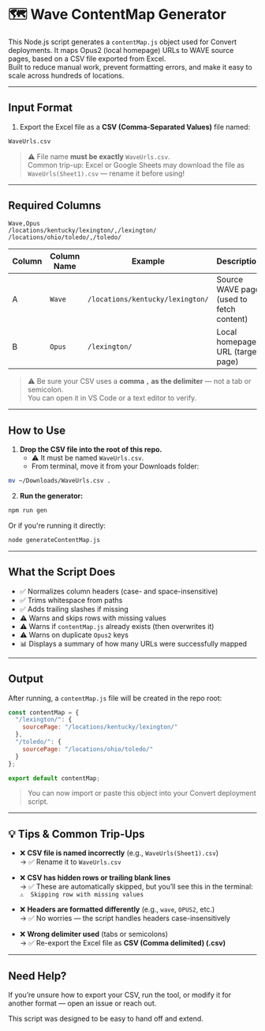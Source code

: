 # 🗺️ Wave ContentMap Generator

This Node.js script generates a `contentMap.js` object used for Convert deployments. It maps Opus2 (local homepage) URLs to WAVE source pages, based on a CSV file exported from Excel.  
Built to reduce manual work, prevent formatting errors, and make it easy to scale across hundreds of locations.

---

## Input Format

1. Export the Excel file as a **CSV (Comma-Separated Values)** file named:

```bash
WaveUrls.csv
```

> ⚠️ File name **must be exactly** `WaveUrls.csv`.  
> Common trip-up: Excel or Google Sheets may download the file as `WaveUrls(Sheet1).csv` — rename it before using!

---

## Required Columns

```csv
Wave,Opus
/locations/kentucky/lexington/,/lexington/
/locations/ohio/toledo/,/toledo/
```

| Column | Column Name | Example                          | Description                              |
|--------|-------------|----------------------------------|------------------------------------------|
| A      | `Wave`      | `/locations/kentucky/lexington/` | Source WAVE page (used to fetch content) |
| B      | `Opus`     | `/lexington/`                     | Local homepage URL (target page)         |

> ⚠️ Be sure your CSV uses a **comma `,` as the delimiter** — not a tab or semicolon.  
> You can open it in VS Code or a text editor to verify.

---

## How to Use

1. **Drop the CSV file into the root of this repo.**
   - ⚠️ It must be named `WaveUrls.csv`.
   - From terminal, move it from your Downloads folder:

```bash
mv ~/Downloads/WaveUrls.csv .
```

2. **Run the generator:**

```bash
npm run gen
```

Or if you're running it directly:

```bash
node generateContentMap.js
```

---

## What the Script Does

- ✅ Normalizes column headers (case- and space-insensitive)
- ✅ Trims whitespace from paths
- ✅ Adds trailing slashes if missing
- ⚠️ Warns and skips rows with missing values
- ⚠️ Warns if `contentMap.js` already exists (then overwrites it)
- ⚠️ Warns on duplicate `Opus2` keys
- 📊 Displays a summary of how many URLs were successfully mapped

---

## Output

After running, a `contentMap.js` file will be created in the repo root:

```js
const contentMap = {
  "/lexington/": {
    sourcePage: "/locations/kentucky/lexington/"
  },
  "/toledo/": {
    sourcePage: "/locations/ohio/toledo/"
  }
};

export default contentMap;
```

>You can now import or paste this object into your Convert deployment script.

---

## 💡 Tips & Common Trip-Ups

- ❌ **CSV file is named incorrectly** (e.g., `WaveUrls(Sheet1).csv`)  
  → ✅ Rename it to `WaveUrls.csv`

- ❌ **CSV has hidden rows or trailing blank lines**  
  → ✅ These are automatically skipped, but you’ll see this in the terminal:  
  `⚠️  Skipping row with missing values`

- ❌ **Headers are formatted differently** (e.g., `wave`, `OPUS2`, etc.)  
  → ✅ No worries — the script handles headers case-insensitively

- ❌ **Wrong delimiter used** (tabs or semicolons)  
  → ✅ Re-export the Excel file as **CSV (Comma delimited) (.csv)**

---

## Need Help?

If you’re unsure how to export your CSV, run the tool, or modify it for another format — open an issue or reach out.

This script was designed to be easy to hand off and extend.
